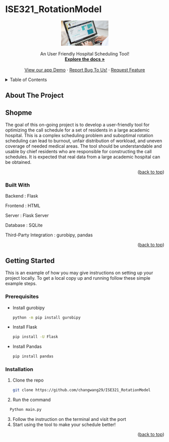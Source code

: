 # ISE321_RotationModel


<div id="top"></div>

<div align="center">
  <a href="https://github.com/changwang29/ISE321_RotationModel">
    <img src="hospital_tool.jpeg" alt="Logo" width="150" height="80">
  </a>


  <p align="center">
    An User Friendly Hospital Scheduling Tool!
    <br />
    <a href="https://github.com/changwang29/ISE321_RotationModel"><strong>Explore the docs »</strong></a>
    <br />
    <br />
    <a href="https://xinran-admin.herokuapp.com/">View our app Demo</a>
    ·
    <a href="https://github.com/changwang29/ISE321_RotationModel/issues">Report Bug To Us!</a>
    ·
    <a href="https://github.com/changwang29/ISE321_RotationModel/issues">Request Feature</a>
  </p>
</div>

<!-- TABLE OF CONTENTS -->
<details>
  <summary>Table of Contents</summary>
  <ol>
    <li>
      <a href="#about-the-project">About The Project</a>
      <ul>
        <li><a href="#built-with">Built With</a></li>
      </ul>
    </li>
    <li>
      <a href="#getting-started">Getting Started</a>
      <ul>
        <li><a href="#prerequisites">Prerequisites</a></li>
        <li><a href="#installation">Installation</a></li>
      </ul>
    </li>
  </ol>
</details>


<!-- ABOUT THE PROJECT -->
## About The Project

## Shopme

The goal of this on-going project is to develop a user-friendly tool for optimizing the call schedule for a set of residents in a large academic hospital. This is a complex scheduling problem and suboptimal rotation scheduling can lead to burnout, unfair distribution of workload, and uneven coverage of needed medical areas. The tool should be understandable and usable by chief residents who are responsible for constructing the call schedules.  It is expected that real data from a large academic hospital can be obtained. 


<p align="right">(<a href="#top">back to top</a>)</p>



### Built With

Backend : Flask

Frontend : HTML

Server : Flask Server

Database : SQLite

Third-Party Integration : gurobipy, pandas

<p align="right">(<a href="#top">back to top</a>)</p>



<!-- GETTING STARTED -->
## Getting Started

This is an example of how you may give instructions on setting up your project locally.
To get a local copy up and running follow these simple example steps.

### Prerequisites

* Install gurobipy
  ```sh
  python -m pip install gurobipy
  ```

* Install Flask
  ```sh
  pip install -U Flask
  ```
  
* Install Pandas
  ```sh
  pip install pandas
  ```


### Installation

1. Clone the repo
   ```sh
   git clone https://github.com/changwang29/ISE321_RotationModel
   ```
2. Run the command
  ```sh
    Python main.py
  ```
3. Follow the instruction on the terminal and visit the port
4. Start using the tool to make your schedule better!



<p align="right">(<a href="#top">back to top</a>)</p>
